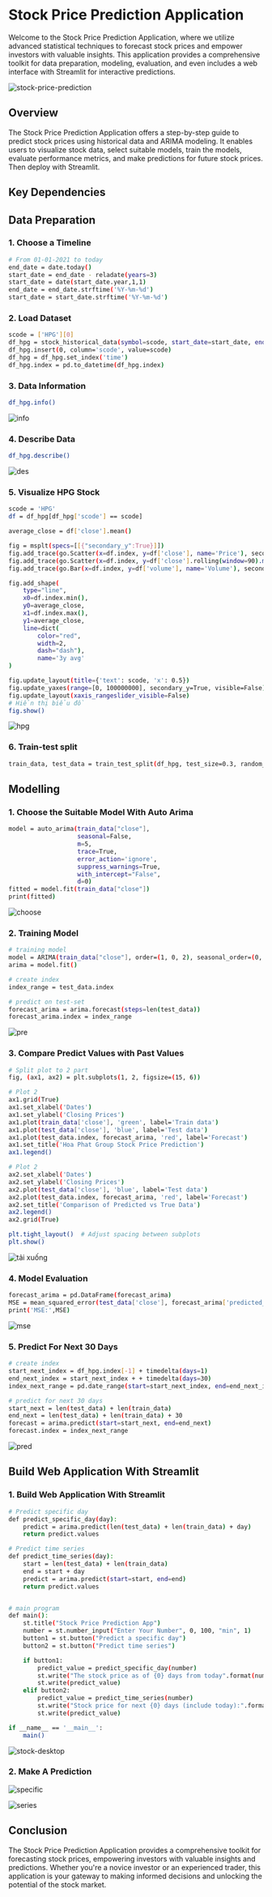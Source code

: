 # Stock Price Prediction Application

Welcome to the Stock Price Prediction Application, where we utilize advanced statistical techniques to forecast stock prices and empower investors with valuable insights. This application provides a comprehensive toolkit for data preparation, modeling, evaluation, and even includes a web interface with Streamlit for interactive predictions.

![stock-price-prediction](https://github.com/user-attachments/assets/aecc18a4-538e-499f-be5b-e06f187f6f05)

## Overview

The Stock Price Prediction Application offers a step-by-step guide to predict stock prices using historical data and ARIMA modeling. It enables users to visualize stock data, select suitable models, train the models, evaluate performance metrics, and make predictions for future stock prices. Then deploy with Streamlit.

## Key Dependencies

## Data Preparation

### 1. Choose a Timeline

``` bash
# From 01-01-2021 to today
end_date = date.today()
start_date = end_date - reladate(years=3)
start_date = date(start_date.year,1,1)
end_date = end_date.strftime('%Y-%m-%d')
start_date = start_date.strftime('%Y-%m-%d')
```

### 2. Load Dataset

``` bash
scode = ['HPG'][0]
df_hpg = stock_historical_data(symbol=scode, start_date=start_date, end_date=end_date)
df_hpg.insert(0, column='scode', value=scode)
df_hpg = df_hpg.set_index('time')
df_hpg.index = pd.to_datetime(df_hpg.index)
```

### 3. Data Information

``` bash
df_hpg.info()
```

![info](https://github.com/tuanng1102/stock-price-prediction-app/assets/147653892/ccc4742b-e015-49d9-86dc-da08628c01fb)

### 4. Describe Data

``` bash
df_hpg.describe()
```

![des](https://github.com/tuanng1102/stock-price-prediction-app/assets/147653892/d52ad9eb-01a9-49a0-96a3-2692e49deacd)

### 5. Visualize HPG Stock

``` bash
scode = 'HPG'
df = df_hpg[df_hpg['scode'] == scode]

average_close = df['close'].mean()

fig = msplt(specs=[[{"secondary_y":True}]])
fig.add_trace(go.Scatter(x=df.index, y=df['close'], name='Price'), secondary_y=False)
fig.add_trace(go.Scatter(x=df.index, y=df['close'].rolling(window=90).mean(), marker_color='orange', name='90 Day MvA'))
fig.add_trace(go.Bar(x=df.index, y=df['volume'], name='Volume'), secondary_y=True)

fig.add_shape(
    type="line",
    x0=df.index.min(),
    y0=average_close,
    x1=df.index.max(),
    y1=average_close,
    line=dict(
        color="red",
        width=2,
        dash="dash"),
        name='3y avg'
)

fig.update_layout(title={'text': scode, 'x': 0.5})
fig.update_yaxes(range=[0, 100000000], secondary_y=True, visible=False)
fig.update_layout(xaxis_rangeslider_visible=False)
# Hiển thị biểu đồ
fig.show()
```

![hpg](https://github.com/tuanng1102/stock-price-prediction-app/assets/147653892/cfff881d-e6c7-41b3-9caf-16dd72fe5fe9)

### 6. Train-test split

``` bash
train_data, test_data = train_test_split(df_hpg, test_size=0.3, random_state=42, shuffle=False)
```

## Modelling

### 1. Choose the Suitable Model With Auto Arima

``` bash
model = auto_arima(train_data["close"],
                   seasonal=False,
                   m=5,
                   trace=True,
                   error_action='ignore',
                   suppress_warnings=True,
                   with_intercept="False",
                   d=0)
fitted = model.fit(train_data["close"])
print(fitted)
```

![choose](https://github.com/tuanng1102/stock-price-prediction-app/assets/147653892/cf9b22c8-eed0-48b0-b3de-5d0848cad28a)

### 2. Training Model

``` bash
# training model
model = ARIMA(train_data["close"], order=(1, 0, 2), seasonal_order=(0, 0, 0, 0))
arima = model.fit()

# create index
index_range = test_data.index

# predict on test-set
forecast_arima = arima.forecast(steps=len(test_data))
forecast_arima.index = index_range
```

![pre](https://github.com/tuanng1102/stock-price-prediction-app/assets/147653892/039fab47-dedb-4ed8-8886-7233eeef75c7)

### 3. Compare Predict Values with Past Values

``` bash
# Split plot to 2 part
fig, (ax1, ax2) = plt.subplots(1, 2, figsize=(15, 6))

# Plot 2
ax1.grid(True)
ax1.set_xlabel('Dates')
ax1.set_ylabel('Closing Prices')
ax1.plot(train_data['close'], 'green', label='Train data')
ax1.plot(test_data['close'], 'blue', label='Test data')
ax1.plot(test_data.index, forecast_arima, 'red', label='Forecast')
ax1.set_title('Hoa Phat Group Stock Price Prediction')
ax1.legend()

# Plot 2
ax2.set_xlabel('Dates')
ax2.set_ylabel('Closing Prices')
ax2.plot(test_data['close'], 'blue', label='Test data')
ax2.plot(test_data.index, forecast_arima, 'red', label='Forecast')
ax2.set_title('Comparison of Predicted vs True Data')
ax2.legend()
ax2.grid(True)

plt.tight_layout()  # Adjust spacing between subplots
plt.show()
```

![tải xuống](https://github.com/tuanng1102/stock-price-prediction-app/assets/147653892/7734f108-b3d0-47e2-896c-2673d6e10872)

### 4. Model Evaluation

``` bash
forecast_arima = pd.DataFrame(forecast_arima)
MSE = mean_squared_error(test_data['close'], forecast_arima['predicted_mean'])
print('MSE:',MSE)
```

![mse](https://github.com/tuanng1102/stock-price-prediction-app/assets/147653892/60a1f5f0-59b4-4c68-8861-51bfc0d5f30f)

### 5. Predict For Next 30 Days

``` bash
# create index
start_next_index = df_hpg.index[-1] + timedelta(days=1)
end_next_index = start_next_index + + timedelta(days=30)
index_next_range = pd.date_range(start=start_next_index, end=end_next_index)

# predict for next 30 days
start_next = len(test_data) + len(train_data)
end_next = len(test_data) + len(train_data) + 30
forecast = arima.predict(start=start_next, end=end_next)
forecast.index = index_next_range
```

![pred](https://github.com/tuanng1102/stock-price-prediction-app/assets/147653892/c47fb181-323f-4ee2-a6b1-6822a66c2e33)

## Build Web Application With Streamlit

### 1. Build Web Application With Streamlit

``` bash
# Predict specific day
def predict_specific_day(day):
    predict = arima.predict(len(test_data) + len(train_data) + day)
    return predict.values

# Predict time series
def predict_time_series(day):
    start = len(test_data) + len(train_data)
    end = start + day
    predict = arima.predict(start=start, end=end)
    return predict.values


# main program
def main():
    st.title("Stock Price Prediction App")
    number = st.number_input("Enter Your Number", 0, 100, "min", 1)
    button1 = st.button("Predict a specific day")
    button2 = st.button("Predict time series")

    if button1:
        predict_value = predict_specific_day(number)
        st.write("The stock price as of {0} days from today".format(number))
        st.write(predict_value)
    elif button2:
        predict_value = predict_time_series(number)
        st.write("Stock price for next {0} days (include today):".format(number))
        st.write(predict_value)

if __name__ == '__main__':
    main()
```

![stock-desktop](https://github.com/tuanng1102/stock-price-prediction-app/assets/147653892/90419b74-93f6-4ed6-b4a9-0711edad84c3)

### 2. Make A Prediction

![specific](https://github.com/tuanng1102/stock-price-prediction-app/assets/147653892/5a0b0a82-b911-463c-b258-613bd20466a9)

![series](https://github.com/tuanng1102/stock-price-prediction-app/assets/147653892/17c48c4b-2516-47e3-b1dc-01a00dece7ac)

## Conclusion

The Stock Price Prediction Application provides a comprehensive toolkit for forecasting stock prices, empowering investors with valuable insights and predictions. Whether you're a novice investor or an experienced trader, this application is your gateway to making informed decisions and unlocking the potential of the stock market.

